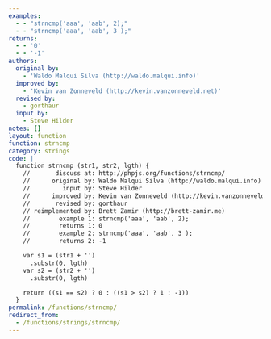 ```yaml
---
examples:
  - - "strncmp('aaa', 'aab', 2);"
  - - "strncmp('aaa', 'aab', 3 );"
returns:
  - - '0'
  - - '-1'
authors:
  original by:
    - 'Waldo Malqui Silva (http://waldo.malqui.info)'
  improved by:
    - 'Kevin van Zonneveld (http://kevin.vanzonneveld.net)'
  revised by:
    - gorthaur
  input by:
    - Steve Hilder
notes: []
layout: function
function: strncmp
category: strings
code: |
  function strncmp (str1, str2, lgth) {
    //       discuss at: http://phpjs.org/functions/strncmp/
    //      original by: Waldo Malqui Silva (http://waldo.malqui.info)
    //         input by: Steve Hilder
    //      improved by: Kevin van Zonneveld (http://kevin.vanzonneveld.net)
    //       revised by: gorthaur
    // reimplemented by: Brett Zamir (http://brett-zamir.me)
    //        example 1: strncmp('aaa', 'aab', 2);
    //        returns 1: 0
    //        example 2: strncmp('aaa', 'aab', 3 );
    //        returns 2: -1

    var s1 = (str1 + '')
      .substr(0, lgth)
    var s2 = (str2 + '')
      .substr(0, lgth)

    return ((s1 == s2) ? 0 : ((s1 > s2) ? 1 : -1))
  }
permalink: /functions/strncmp/
redirect_from:
  - /functions/strings/strncmp/
---
```


<!-- WARNING! This file is auto generated by `npm run web:inject`, do not edit by hand -->
